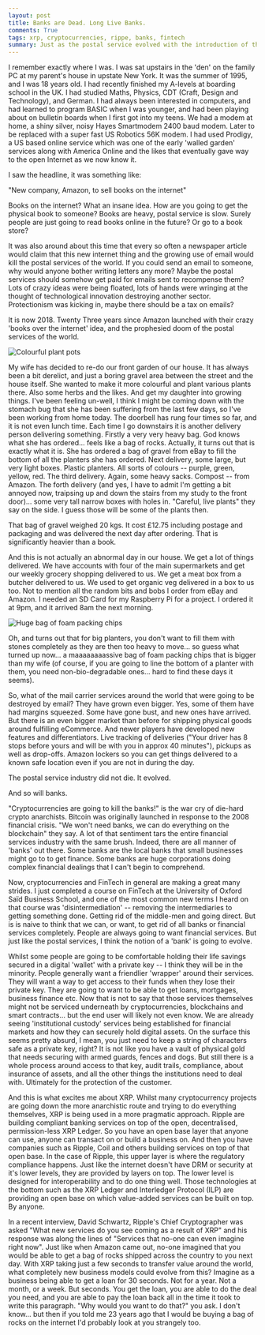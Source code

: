 ```yaml
---
layout: post
title: Banks are Dead. Long Live Banks.
comments: True
tags: xrp, cryptocurrencies, rippe, banks, fintech
summary: Just as the postal service evolved with the introduction of the internet and email, banking will need to evolved with cryptocurrencies.
---
```



I remember exactly where I was. I was sat upstairs in the 'den' on the family PC at my parent's house in upstate New York. It was the summer of 1995, and I was 18 years old. I had recently finished my A-levels at boarding school in the UK. I had studied Maths, Physics, CDT (Craft, Design and Technology), and German. I had always been interested in computers, and had learned to program BASIC when I was younger, and had been playing about on bulletin boards when I first got into my teens. We had a modem at home, a shiny silver, noisy Hayes Smartmodem 2400 baud modem. Later to be replaced with a super fast US Robotics 56K modem. I had used Prodigy, a US based online service which was one of the early 'walled garden' services along with America Online and the likes that eventually gave way to the open Internet as we now know it.

I saw the headline, it was something like:

"New company, Amazon, to sell books on the internet"

Books on the internet? What an insane idea. How are you going to get the physical book to someone? Books are heavy, postal service is slow. Surely people are just going to read books online in the future? Or go to a book store?

It was also around about this time that every so often a newspaper article would claim that this new internet thing and the growing use of email would kill the postal services of the world. If you could send an email to someone, why would anyone bother writing letters any more? Maybe the postal services should somehow get paid for emails sent to recompense them? Lots of crazy ideas were being floated, lots of hands were wringing at the thought of technological innovation destroying another sector. Protectionism was kicking in, maybe there should be a tax on emails?

It is now 2018. Twenty Three years since Amazon launched with their crazy 'books over the internet' idea, and the prophesied doom of the postal services of the world. 

![Colourful plant pots](/public/colourful_plant_pots.jpg)

My wife has decided to re-do our front garden of our house. It has always been a bit derelict, and just a boring gravel area between the street and the house itself. She wanted to make it more colourful and plant various plants there. Also some herbs and the likes. And get my daughter into growing things. I've been feeling un-well, I think I might be coming down with the stomach bug that she has been suffering from the last few days, so I've been working from home today. The doorbell has rung four times so far, and it is not even lunch time. Each time I go downstairs it is another delivery person delivering something. Firstly a very very heavy bag. God knows what she has ordered... feels like a bag of rocks. Actually, it turns out that is exactly what it is. She has ordered a bag of gravel from eBay to fill the bottom of all the planters she has ordered. Next delivery, some large, but very light boxes. Plastic planters. All sorts of colours -- purple, green, yellow, red. The third delivery. Again, some heavy sacks. Compost -- from Amazon. The forth delivery (and yes, I have to admit I'm getting a bit annoyed now, traipsing up and down the stairs from my study to the front door)... some very tall narrow boxes with holes in. "Careful, live plants" they say on the side. I guess those will be some of the plants then.

That bag of gravel weighed 20 kgs. It cost £12.75 including postage and packaging and was delivered the next day after ordering. That is significantly heavier than a book.

And this is not actually an abnormal day in our house. We get a lot of things delivered. We have accounts with four of the main supermarkets and get our weekly grocery shopping delivered to us. We get a meat box from a butcher delivered to us. We used to get organic veg delivered in a box to us too. Not to mention all the random bits and bobs I order from eBay and Amazon. I needed an SD Card for my Raspberry Pi for a project. I ordered it at 9pm, and it arrived 8am the next morning.

![Huge bag of foam packing chips](/public/vik_packing_chips.jpg)

Oh, and turns out that for big planters, you don't want to fill them with stones completely as they are then too heavy to move... so guess what turned up now... a maaaaaaaassive bag of foam packing chips that is bigger than my wife (of course, if you are going to line the bottom of a planter with them, you need non-bio-degradable ones... hard to find these days it seems).

So, what of the mail carrier services around the world that were going to be destroyed by email? They have grown even bigger. Yes, some of them have had margins squeezed. Some have gone bust, and new ones have arrived. But there is an even bigger market than before for shipping physical goods around fulfilling eCommerce. And newer players have developed new features and differentiators. Live tracking of deliveries ("Your driver has 8 stops before yours and will be with you in approx 40 minutes"), pickups as well as drop-offs. Amazon lockers so you can get things delivered to a known safe location even if you are not in during the day.

The postal service industry did not die. It evolved.

And so will banks.

"Cryptocurrencies are going to kill the banks!" is the war cry of die-hard crypto anarchists. Bitcoin was originally launched in response to the 2008 financial crisis. "We won't need banks, we can do everything on the blockchain" they say. A lot of that sentiment tars the entire financial services industry with the same brush. Indeed, there are all manner of 'banks' out there. Some banks are the local banks that small businesses might go to to get finance. Some banks are huge corporations doing complex financial dealings that I can't begin to comprehend.

Now, cryptocurrencies and FinTech in general are making a great many strides. I just completed a course on FinTech at the University of Oxford Saïd Business School, and one of the most common new terms I heard on that course was 'disintermediation' -- removing the intermediaries to getting something done. Getting rid of the middle-men and going direct. But is is naive to think that we can, or want, to get rid of all banks or financial services completely. People are always going to want financial services. But just like the postal services, I think the notion of a 'bank' is going to evolve.

Whilst some people are going to be comfortable holding their life savings secured in a digital 'wallet' with a private key -- I think they will be in the minority. People generally want a friendlier 'wrapper' around their services. They will want a way to get access to their funds when they lose their private key. They are going to want to be able to get loans, mortgages, business finance etc. Now that is not to say that those services themselves might not be serviced underneath by cryptocurrencies, blockchains and smart contracts... but the end user will likely not even know. We are already seeing 'institutional custody' services being established for financial markets and how they can securely hold digital assets. On the surface this seems pretty absurd, I mean, you just need to keep a string of characters safe as a private key, right? It is not like you have a vault of physical gold that needs securing with armed guards, fences and dogs. But still there is a whole process around access to that key, audit trails, compliance, about insurance of assets, and all the other things the institutions need to deal with. Ultimately for the protection of the customer.

And this is what excites me about XRP. Whilst many cryptocurrency projects are going down the more anarchistic route and trying to do everything themselves, XRP is being used in a more pragmatic approach. Ripple are building compliant banking services on top of the open, decentralised, permission-less XRP Ledger. So you have an open base layer that anyone can use, anyone can transact on or build a business on. And then you have companies such as Ripple, Coil and others building services on top of that open base. In the case of Ripple, this upper layer is where the regulatory compliance happens. Just like the internet doesn't have DRM or security at it's lower levels, they are provided by layers on top. The lower level is designed for interoperability and to do one thing well. Those technologies at the bottom such as the XRP Ledger and Interledger Protocol (ILP) are providing an open base on which value-added services can be built on top. By anyone.

In a recent interview, David Schwartz, Ripple's Chief Cryptographer was asked "What new services do you see coming as a result of XRP" and his response was along the lines of "Services that no-one can even imagine right now". Just like when Amazon came out, no-one imagined that you would be able to get a bag of rocks shipped across the country to you next day. With XRP taking just a few seconds to transfer value around the world, what completely new business models could evolve from this? Imagine as a business being able to get a loan for 30 seconds. Not for a year. Not a month, or a week. But seconds. You get the loan, you are able to do the deal you need, and you are able to pay the loan back all in the time it took to write this paragraph. "Why would you want to do that?" you ask. I don't know... but then if you told me 23 years ago that I would be buying a bag of rocks on the internet I'd probably look at you strangely too.
